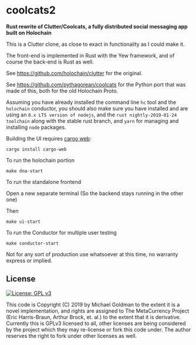 # coolcats2
**Rust rewrite of Clutter/Coolcats, a fully distributed social messaging app built on Holochain**

This is a Clutter clone, as close to exact in functionality as I could make it.

The front-end is implemented in Rust with the Yew framework, and of course the back-end is Rust as well.

See https://github.com/holochain/clutter for the original.

See https://github.com/pythagorean/coolcats for the Python port that was made of this, both for the old Holochain Proto.

Assuming you have already installed the command line `hc` tool and the `holochain` conductor, you should also
make sure you have installed and are using an `8.x LTS version of nodejs`, and the `rust nightly-2019-01-24 toolchain` along with the stable rust branch, and `yarn` for managing and installing `node` packages.

Building the UI requires [cargo web](https://github.com/koute/cargo-web):

    cargo install cargo-web

To run the holochain portion

```
make dna-start
```

To run the standalone frontend

Open a new separate terminal (So the backend stays running in the other one)

Then

```
make ui-start
```

To run the Conductor for multiple user testing

```
make conductor-start
```

Not for any sort of production use whatsoever at this time, no warranty express or implied.

## License
[![License: GPL v3](https://img.shields.io/badge/License-GPL%20v3-blue.svg)](http://www.gnu.org/licenses/gpl-3.0)

This code is Copyright (C) 2019 by Michael Goldman to the extent it is a novel implementation, and rights are
assigned to The MetaCurrency Project (Eric Harris-Braun, Arthur Brock, et. al.) to the extent that it is derivative.
Currently this is GPLv3 licensed to all, other licenses are being considered by the project which they may
re-license or fork this code under. The author reserves the right to fork under other licenses as well.
